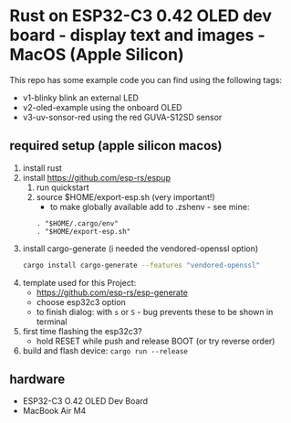 # Rust on ESP32-C3 0.42 OLED dev board - display text and images - MacOS (Apple Silicon)

This repo has some example code you can find using the following tags:
- v1-blinky blink an external LED
- v2-oled-example using the onboard OLED
- v3-uv-sonsor-red using the red GUVA-S12SD sensor


## required setup (apple silicon macos)

1. install rust
2. install https://github.com/esp-rs/espup
	1. run quickstart
    2. source $HOME/export-esp.sh (very important!)
        - to make globally available add to .zshenv - see mine:
        ```.zshenv
        . "$HOME/.cargo/env"
        . "$HOME/export-esp.sh"
        ```
3. install cargo-generate (i needed the vendored-openssl option)
    ```bash
    cargo install cargo-generate --features "vendored-openssl"
    ```
4. template used for this Project: 
    - https://github.com/esp-rs/esp-generate 
    - choose esp32c3 option
    - to finish dialog: with `s` or `S` - bug prevents these to be shown in terminal
5. first time flashing the esp32c3?
    - hold RESET while push and release BOOT (or try reverse order)
6. build and flash device: `cargo run --release`

## hardware
- ESP32-C3 O.42 OLED Dev Board
- MacBook Air M4
